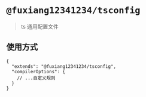 # `@fuxiang12341234/tsconfig`

> ts 通用配置文件

## 使用方式

```
{
  "extends": "@fuxiang12341234/tsconfig",
  "compilerOptions": {
    // ...自定义规则
  }
}
```
